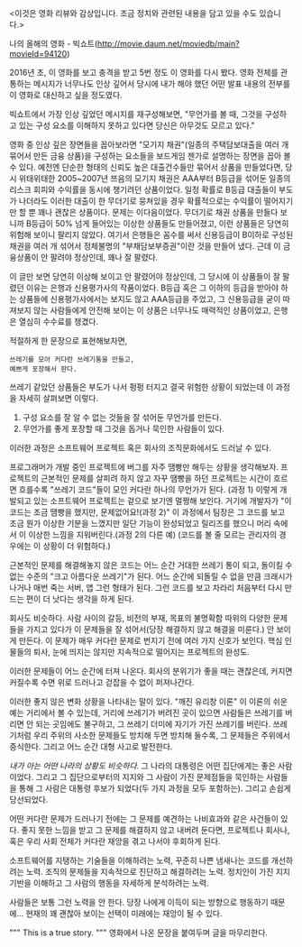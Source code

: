 <이것은 영화 리뷰와 감상입니다. 조금 정치와 관련된 내용을 담고 있을 수도 있습니다.>

나의 올해의 영화 - 빅쇼트(http://movie.daum.net/moviedb/main?movieId=94120)


2016년 초, 이 영화를 보고 충격을 받고 5번 정도 이 영화를 다시 봤다. 영화 전체를 관통하는 메시지가 너무나도 인상 깊어서 당시에 내가 해야 했던 어떤 발표 내용의 전부를 이 영화로 대신하고 싶을 정도였다.

빅쇼트에서 가장 인상 깊었던 메시지를 재구성해보면,
"무언가를 볼 때,
그것을 구성하고 있는 구성 요소를 이해하지 못하고 있다면
당신은 아무것도 모르고 있다."

영화 중 인상 깊은 장면들을 꼽아보라면 "모기지 채권"(일종의 주택담보대출을 여러 개 묶어서 만든 금융 상품)을 구성하는 요소들을 보드게임 젠가로 설명하는 장면을 꼽아 볼 수 있다. 예전엔 단순한 형태의 신뢰도 높은 대출건수들만 묶어서 상품을 만들었다면, 당시 위태위태한 2005~2007년 쯔음의 모기지 채권은 AAA부터 B등급을 섞어둔 일종의 리스크 회피와 수익률을 동시에 챙기려던 상품이었다. 일정 확률로 B등급 대출들이 부도가 나더라도 이러한 대출이 한 무더기로 뭉쳐있을 경우 확률적으로는 수익률이 떨어지기만 할 뿐 꽤나 괜찮은 상품이다. 문제는 이다음이었다. 무더기로 채권 상품을 만들다 보니까 B등급이 50% 넘게 들어있는 이상한 상품들도 만들어졌고, 이런 상품들은 당연히 위험해 보이니 팔리지 않았다. 여기서 은행들은 꼼수를 써서 신용등급이 B이하로 구성된 채권을 여러 개 섞어서 정체불명의 "부채담보부증권"이란 것을 만들어 냈다. 근데 이 금융상품이 안 팔려야 정상인데, 꽤나 잘 팔렸다.

이 글만 보면 당연히 이상해 보이고 안 팔렸어야 정상인데, 그 당시에 이 상품들이 잘 팔렸던 이유는 은행과 신용평가사의 작품이었다. B등급 혹은 그 이하의 등급을 받아야 하는 상품들에 신용평가사에서는 보지도 않고 AAA등급을 주었고, 그 신용등급을 굳이 따져보지 않는 사람들에게 안전해 보이는 이 상품은 너무나도 매력적인 상품이었고, 은행은 열심히 수수료를 챙겼다.

적절하게 한 문장으로 표현해보자면,
```
쓰레기를 모아 커다란 쓰레기통을 만들고,
예쁘게 포장해서 판다.
```

쓰레기 같았던 상품들은 부도가 나서 펑펑 터지고 결국 위험한 상황이 되었는데 이 과정을 자세히 살펴보면 이렇다.

1. 구성 요소를 잘 알 수 없는 것들을 잘 섞어둔 무언가를 만든다.
2. 무언가를 좋게 포장할 때 그것을 돕거나 묵인한 사람들이 있다.



이러한 과정은 소프트웨어 프로젝트 혹은 회사의 조직문화에서도 드러날 수 있다.

프로그래머가 개발 중인 프로젝트에 버그를 자주 땜빵만 해두는 상황을 생각해보자. 프로젝트의 근본적인 문제를 살피려 하지 않고 자꾸 땜빵을 하던 프로젝트는 시간이 흐르면 흐를수록 "쓰레기 코드"들이 모인 커다란 하나의 무언가가 된다. (과정 1)
이렇게 개발되고 있는 소프트웨어 프로젝트는 겉으로 보기엔 멀쩡해 보인다. 거기에 개발자가 "이 코드는 조금 땜빵을 했지만, 문제없어요!(과정 2)" 이 과정에서 팀장은 그 코드를 보고 조금 뭔가 이상한 기분을 느꼈지만 일단 기능이 완성되었고 릴리즈를 했으니 머리 속에서 이 이상한 느낌을 지워버린다.(과정 2의 다른 예) (코드를 볼 줄 모르는 관리자의 경우에는 이 상황이 더 위험하다.)

근본적인 문제를 해결해놓지 않은 코드는 어느 순간 거대한 쓰레기 통이 되고, 돌이킬 수 없는 수준의 "크고 아름다운 쓰레기"가 된다. 어느 순간에 되돌릴 수 없을 만큼 크래시가 나거나 매번 죽는 서버, 앱 그런 형태가 된다. 그런 코드를 보고 차라리 처음부터 다시 만드는 편이 더 낫다는 생각을 하게 된다.

회사도 비슷하다. 사람 사이의 갈등, 비전의 부재, 목표의 불명확함 따위의 다양한 문제들을 가지고 있다가 이 문제들을 잘 섞어서(당장 해결하지 않고 해결을 미룬다.) 안 보이게 만든다. 이 문제가 매우 커다란 문제로 번지기 전에 여러 가지 신호가 보인다. 핵심 인물들의 퇴사, 눈에 띄지는 않지만 지속적으로 떨어지는 프로젝트의 완성도.

이러한 문제들이 어느 순간에 터져 나온다. 회사의 분위기가 좋을 때는 괜찮은데, 커지면 커질수록 수면 위로 드러나고 걷잡을 수 없이 퍼져나간다.

이러한 좋지 않은 변화 상황을 나타내는 말이 있다. "깨진 유리창 이론"
이 이론의 쉬운 예는 거리에서 볼 수 있는데, 거리에 쓰레기가 버려진 곳이 있으면 사람들은 쓰레기를 버리면 안 되는 곳임에도 불구하고, 그 쓰레기 더미에 자기가 가진 쓰레기를 버린다. 쓰레기처럼 우리 주위의 사소한 문제들도 방치해 두면 방치해 둘수록, 그 문제들은 주위에서 증식한다. 그리고 어느 순간 대형 사고로 발전한다.


*내가 아는 어떤 나라의 상황도 비슷하다.* 그 나라의 대통령은 어떤 집단에게는 좋은 사람이었다. 그리고 그 집단으로부터의 지지와 그 사람이 가진 문제점들을 묵인하는 사람들을 통해 그 사람은 대통령 후보가 되었다(두 가지 과정을 모두 포함하는). 그리고 손쉽게 당선되었다.

어떤 커다란 문제가 드러나기 전에는 그 문제를 예견하는 나비효과와 같은 사건들이 있다. 좋지 못한 느낌을 받고 그 문제를 해결하지 않고 내버려 둔다면, 프로젝트나 회사나, 혹은 우리 사회 전체가 커다란 재앙을 겪고 나서야 후회하게 된다.


소프트웨어를 지탱하는 기술들을 이해하려는 노력, 꾸준히 나쁜 냄새나는 코드를 개선하려는 노력. 조직의 문제들을 지속적으로 진단하고 해결하려는 노력. 정치인이 가진 지지기반을 이해하고 그 사람의 행동을 자세하게 분석하려는 노력.

사람들은 보통 그런 노력을 안 한다. 당장 나에게 이득이 되는 방향으로 행동하기 때문에...
현재의 꽤 괜찮아 보이는 선택이 미래에는 재앙이 될 수 있다.

"""
This is a true story.
"""
영화에서 나온 문장을 붙여두며 글을 마무리한다.
